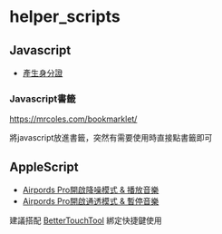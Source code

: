 # helper_scripts

## Javascript
- [產生身分證](https://github.com/iml885203/helper_scripts/blob/master/Javascript/GenerateROCid.js)

### Javascript書籤
https://mrcoles.com/bookmarklet/

將javascript放進書籤，突然有需要使用時直接點書籤即可

## AppleScript
- [Airpords Pro開啟降噪模式 & 播放音樂](https://github.com/iml885203/helper_scripts/blob/master/AppleScript/airpods_pro_start.applescript)
- [Airpords Pro開啟通透模式 & 暫停音樂](https://github.com/iml885203/helper_scripts/blob/master/AppleScript/airpods_pro_stop.applescript)

建議搭配 [BetterTouchTool](https://folivora.ai/) 綁定快捷鍵使用